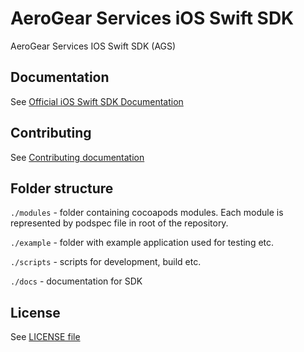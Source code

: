 # AeroGear Services iOS Swift SDK

AeroGear Services IOS Swift SDK (AGS)

## Documentation

See [Official iOS Swift SDK Documentation](./docs/README.md)

## Contributing

See [Contributing documentation](./CONTRIBUTING.md)

## Folder structure

`./modules` - folder containing cocoapods modules. Each module is represented by podspec file in root of the repository.

`./example` - folder with example application used for testing etc.

`./scripts` - scripts for development, build etc.

`./docs` - documentation for SDK

## License 

 See [LICENSE file](./LICENSE)